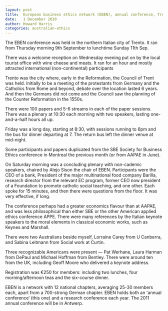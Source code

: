 ```yaml
---
layout: post
title:  European business ethics network (EBEN), annual conference, Trento Italy
date:   1 December 2010
author: Howard Harris
categories: australian-ethics
---
```


The EBEN conference was held in the northern Italian city of Trento. It ran from Thursday morning 9th September to lunchtime Sunday 11th Sep.

There was a welcome reception on Wednesday evening put on by the local tourist office with wine cheese and meats. It ran for an hour and mostly attracted international (non-continental) participants

Trento was the city where, early in the Reformation, the Council of Trent was held. Initially to be a meeting of the protestants from Germany and the Catholics from Rome and beyond, debate over the location lasted 6 years. And then the Germans did not come and the Council saw the planning of the Counter Reformation in the 1550s.

There were 100 papers and 5-6 streams in each of the paper sessions. There was a plenary at 10:30 each morning with two speakers, lasting one-and-a-half hours all up.

Friday was a long day, starting at 8:30, with sessions running to 6pm and the bus for dinner departing at 7. The return bus left the dinner venue at mid-night.

Some participants and papers duplicated from the SBE Society for Business Ethics conference in Montreal the previous month (or from AAPAE in June).

On Saturday morning was a concluding plenary with non-cademic speakers, chaired by Alejo Sison the chair of EBEN. Participants were the CEO of a bank, President of the major multinational food company Barilla, research director from the relevant EC program, former CEO now president of a Foundation to promote catholic social teaching, and one other. Each spoke for 15 minutes, and then there were questions from the floor. It was very effective, if long.

The conference perhaps had a greater economics flavour than at AAPAE, and was less philosophical than either SBE or the other American applied ethics conference APPE. There were many references by the Italian keynote speakers to the moral elements in classical economic works, such as Keynes and Marshall.

There were two Australians beside myself, Lorraine Carey from U Canberra, and Sabina Leitmann from Social work at Curtin.

Three recognizable Americans were present — Pat Werhane, Laura Harman from DePaul and Michael Hoffman from Bentley. There were around ten from the UK, including Geoff Moore who delivered a keynote address.

Registration was €250 for members: including two lunches, four morning/afternoon teas and the six-course dinner.

EBEN is a network with 12 national chapters, averaging 25-30 members each, apart from a 700-strong German chapter. EBEN holds both an 'annual conference‘ (this one) and a research conference each year. The 2011 annual conference will be in Antwerp.
